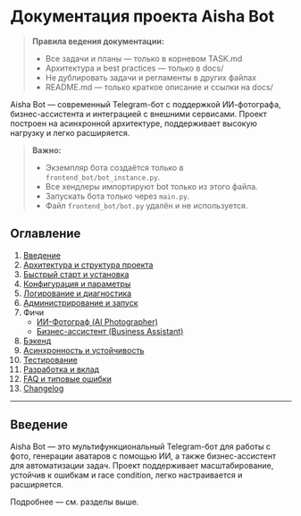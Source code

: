 # Документация проекта Aisha Bot

> **Правила ведения документации:**
> - Все задачи и планы — только в корневом TASK.md
> - Архитектура и best practices — только в docs/
> - Не дублировать задачи и регламенты в других файлах
> - README.md — только краткое описание и ссылки на docs/

Aisha Bot — современный Telegram-бот с поддержкой ИИ-фотографа, бизнес-ассистента и интеграцией с внешними сервисами. Проект построен на асинхронной архитектуре, поддерживает высокую нагрузку и легко расширяется.

> **Важно:**
> - Экземпляр бота создаётся только в `frontend_bot/bot_instance.py`.
> - Все хендлеры импортируют bot только из этого файла.
> - Запускать бота только через `main.py`.
> - Файл `frontend_bot/bot.py` удалён и не используется.

## Оглавление

1. [Введение](#введение)
2. [Архитектура и структура проекта](architecture.md)
3. [Быстрый старт и установка](quickstart.md)
4. [Конфигурация и параметры](configuration.md)
5. [Логирование и диагностика](logging.md)
6. [Администрирование и запуск](admin.md)
7. Фичи
    - [ИИ-Фотограф (AI Photographer)](ai_photographer.md)
    - [Бизнес-ассистент (Business Assistant)](business_assistant.md)
8. [Бэкенд](backend.md)
9. [Асинхронность и устойчивость](async_and_safety.md)
10. [Тестирование](testing.md)
11. [Разработка и вклад](contributing.md)
12. [FAQ и типовые ошибки](faq.md)
13. [Changelog](changelog.md)

---

## Введение

Aisha Bot — это мультифункциональный Telegram-бот для работы с фото, генерации аватаров с помощью ИИ, а также бизнес-ассистент для автоматизации задач. Проект поддерживает масштабирование, устойчив к ошибкам и race condition, легко настраивается и расширяется.

Подробнее — см. разделы выше.
